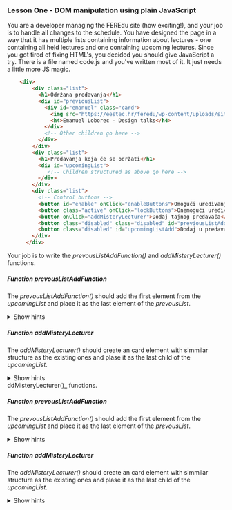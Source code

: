 ### Lesson One - DOM manipulation using plain JavaScript

You are a developer managing the FEREdu site (how exciting!), and your job is to handle all
changes to the schedule. You have designed the page in a way that it has multiple lists containing
information about lectures - one containing all held lectures and one containing upcoming lectures.
Since you got tired of fixing HTML's, you decided you should give JavaScript a try.
There is a file named code.js and you've written most of it. It just needs a little more JS magic.

```html
    <div>
        <div class="list">
          <h1>Održana predavanja</h1>
          <div id="previousList">
            <div id="emanuel" class="card">
              <img src="https://eestec.hr/feredu/wp-content/uploads/sites/18/2017/12/Emanuel.png" alt="Emanuel" />
              <h4>Emanuel Loborec - Design talks</h4>
            </div>
            <!-- Other children go here -->
          </div>
        </div>
        <div class="list">
          <h1>Predavanja koja će se održati</h1>
          <div id="upcomingList">
             <!-- Children structured as above go here -->
          </div>
        </div>
        <div class="list">
          <!-- Control buttons -->
          <button id="enable" onClick="enableButtons">Omogući uređivanje</button>
          <button class="active" onClick="lockButtons">Onemogući uređivanje</button>
          <button onClick="addMisteryLecturer">Dodaj tajnog predavača</button>          
          <button class="disabled" class="disabled" id="previousListAdd"> Dodaj u održana</button>
          <button class="disabled" id="upcomingListAdd">Dodaj u predavanja koja će se održati</button>
        </div>
      </div>
```
 
Your job is to write the _prevousListAddFunction()_ and _addMisteryLecturer()_ functions.


##### Function _prevousListAddFunction_
The _prevousListAddFunction()_ should add the first element from the _upcomingList_ and place it
as the last element of the _prevousList_. 
<details> <summary> Show hints </summary>
  You are going to need this *_document.getElementById('prevousList')_* to select the prevousList.
  This is a DOM API function that retrieves the node which has the specified id.
  <br/>
  The function *_parentElement.appendChild(someElement)_* can be used to append a child
  at the end of a parent element. It should be of use to you.

</details>


##### Function _addMisteryLecturer_
The _addMisteryLecturer()_ should create an card element with simmilar structure as the existing ones and
plase it as the last child of the _upcomingList_.
<details> <summary> Show hints </summary> <p>
  You are going to need this *_document.createElement('div')_* create a div element.
  Checkout [this](https://developer.mozilla.org/en-US/docs/Web/API/Document/createElement) for more info.
</p>
</details>ddMisteryLecturer()_ functions.


##### Function _prevousListAddFunction_
The _prevousListAddFunction()_ should add the first element from the _upcomingList_ and place it
as the last element of the _prevousList_. 
<details> <summary> Show hints </summary>
  You are going to need this *_document.getElementById('prevousList')_* to select the prevousList.
  This is a DOM API function that retrieves the node which has the specified id.
  <br/>
  The function *_parentElement.appendChild(someElement)_* can be used to append a child
  at the end of a parent element. It should be of use to you.

</details>


##### Function _addMisteryLecturer_
The _addMisteryLecturer()_ should create an card element with simmilar structure as the existing ones and
plase it as the last child of the _upcomingList_.
<details> <summary> Show hints </summary> <p>
  You are going to need this *_document.createElement('div')_* create a div element.
  Checkout [this](https://developer.mozilla.org/en-US/docs/Web/API/Document/createElement) for more info.
</p>
</details>